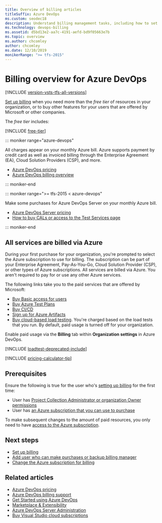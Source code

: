 ```yaml
---
title: Overview of billing articles
titleSuffix: Azure DevOps
ms.custom: seodec18
description: Understand billing management tasks, including how to set up billing, make purchases, and change the Azure subscription for billing.
ms.technology: devops-billing
ms.assetid: d5bd13e2-aa7c-4191-aefd-bd9f05663e7b
ms.topic: overview
ms.author: chcomley
author: chcomley
ms.date: 12/10/2019
monikerRange: ">= tfs-2015"
---
```


# Billing overview for Azure DevOps

[!INCLUDE [version-vsts-tfs-all-versions](../../includes/version-ts-tfs-2015-2016.md)]

[Set up billing](set-up-billing-for-your-organization-vs.md) when you need more than the _free tier_ of resources in your organization, or to buy other features for your users that are offered by Microsoft or other companies.

The _free tier_ includes:

[!INCLUDE [free-tier](../../includes/free-tier.md)]

::: moniker range="azure-devops"

All charges appear on your monthly Azure bill. Azure supports payment by credit card as well as invoiced billing through the Enterprise Agreement (EA), Cloud Solution Providers (CSP), and more.

- [Azure DevOps pricing](https://azure.microsoft.com/pricing/details/devops/azure-devops-services/)
- [Azure DevOps billing overview](overview.md)

::: moniker-end

::: moniker range=">= tfs-2015 < azure-devops"

Make some purchases for Azure DevOps Server on your monthly Azure bill.

- [Azure DevOps Server pricing](https://visualstudio.microsoft.com/team-services/tfs-pricing/)
- [How to buy CALs or access to the Test Services page](buy-access-tfs-test-hub.md)

::: moniker-end

## All services are billed via Azure

During your first purchase for your organization, you're prompted to select the Azure subscription to use for billing. The subscription can be part of your Enterprise Agreement, Pay-As-You-Go, Cloud Solution Provider (CSP), or other types of Azure subscriptions. All services are billed via Azure. You aren't required to pay for or use any other Azure services.

The following links take you to the paid services that are offered by Microsoft:

- [Buy Basic access for users](buy-basic-access-add-users.md)
- [Buy Azure Test Plans](buy-basic-access-add-users.md)
- [Buy CI/CD](buy-more-build-vs.md)
- [Sign up for Azure Artifacts](../../artifacts/start-using-azure-artifacts.md)
- [Buy cloud-based load testing](buy-load-testing-vs.md). You're charged based on the load tests that you run. By default, paid usage is turned off for your organization.

Enable paid usage via the **Billing** tab within **Organization settings** in Azure DevOps.

[!INCLUDE [loadtest-deprecated-include](../../test/includes/loadtest-deprecated-include.md)]

[!INCLUDE [pricing-calculator-tip](../../includes/pricing-calculator-tip.md)]

## Prerequisites

Ensure the following is true for the user who's [setting up billing](set-up-billing-for-your-organization-vs.md) for the first time:

- User has [Project Collection Administrator or organization Owner permissions](../security/lookup-organization-owner-admin.md)
- User has [an Azure subscription that you can use to purchase](add-backup-billing-managers.md)

To make subsequent changes to the amount of paid resources, you only need to have [access to the Azure subscription](add-backup-billing-managers.md).

## Next steps

- [Set up billing](set-up-billing-for-your-organization-vs.md)
- [Add user who can make purchases or backup billing manager](add-backup-billing-managers.md)
- [Change the Azure subscription for billing](change-azure-subscription.md)

## Related articles

- [Azure DevOps pricing](https://azure.microsoft.com/pricing/details/devops/azure-devops-services/)
- [Azure DevOps billing support](https://azure.microsoft.com/support/devops/)
- [Get Started using Azure DevOps](../../get-started/index.yml)
- [Marketplace & Extensibility](../../marketplace-extensibility/index.yml)
- [Azure DevOps Server Administration](/azure/devops/server/server/index)
- [Buy Visual Studio cloud subscriptions](/visualstudio/subscriptions/vscloud-overview)
